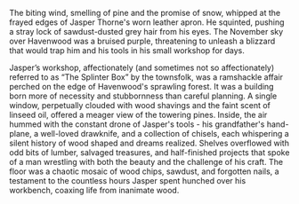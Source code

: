 The biting wind, smelling of pine and the promise of snow, whipped at the frayed edges of Jasper Thorne's worn leather apron. He squinted, pushing a stray lock of sawdust-dusted grey hair from his eyes. The November sky over Havenwood was a bruised purple, threatening to unleash a blizzard that would trap him and his tools in his small workshop for days.

Jasper’s workshop, affectionately (and sometimes not so affectionately) referred to as “The Splinter Box” by the townsfolk, was a ramshackle affair perched on the edge of Havenwood's sprawling forest. It was a building born more of necessity and stubbornness than careful planning. A single window, perpetually clouded with wood shavings and the faint scent of linseed oil, offered a meager view of the towering pines. Inside, the air hummed with the constant drone of Jasper's tools - his grandfather's hand-plane, a well-loved drawknife, and a collection of chisels, each whispering a silent history of wood shaped and dreams realized. Shelves overflowed with odd bits of lumber, salvaged treasures, and half-finished projects that spoke of a man wrestling with both the beauty and the challenge of his craft. The floor was a chaotic mosaic of wood chips, sawdust, and forgotten nails, a testament to the countless hours Jasper spent hunched over his workbench, coaxing life from inanimate wood.
